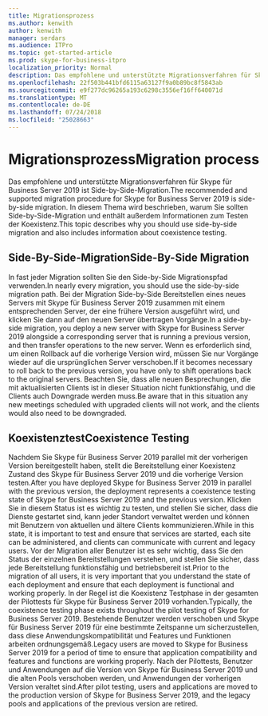 ```yaml
---
title: Migrationsprozess
ms.author: kenwith
author: kenwith
manager: serdars
ms.audience: ITPro
ms.topic: get-started-article
ms.prod: skype-for-business-itpro
localization_priority: Normal
description: Das empfohlene und unterstützte Migrationsverfahren für Skype für Business Server 2019 ist Side-by-Side-Migration. In diesem Thema wird beschrieben, warum Sie sollten Side-by-Side-Migration und enthält außerdem Informationen zum Testen der Koexistenz.
ms.openlocfilehash: 22f503b441bfd6115a63127f9a0b89bc8f5843ab
ms.sourcegitcommit: e9f277dc96265a193c6298c3556ef16ff640071d
ms.translationtype: MT
ms.contentlocale: de-DE
ms.lasthandoff: 07/24/2018
ms.locfileid: "25028663"
---
```

# <a name="migration-process"></a><span data-ttu-id="79579-104">Migrationsprozess</span><span class="sxs-lookup"><span data-stu-id="79579-104">Migration process</span></span>

<span data-ttu-id="79579-105">Das empfohlene und unterstützte Migrationsverfahren für Skype für Business Server 2019 ist Side-by-Side-Migration.</span><span class="sxs-lookup"><span data-stu-id="79579-105">The recommended and supported migration procedure for Skype for Business Server 2019 is side-by-side migration.</span></span> <span data-ttu-id="79579-106">In diesem Thema wird beschrieben, warum Sie sollten Side-by-Side-Migration und enthält außerdem Informationen zum Testen der Koexistenz.</span><span class="sxs-lookup"><span data-stu-id="79579-106">This topic describes why you should use side-by-side migration and also includes information about coexistence testing.</span></span>
  
## <a name="side-by-side-migration"></a><span data-ttu-id="79579-107">Side-By-Side-Migration</span><span class="sxs-lookup"><span data-stu-id="79579-107">Side-By-Side Migration</span></span>

<span data-ttu-id="79579-108">In fast jeder Migration sollten Sie den Side-by-Side Migrationspfad verwenden.</span><span class="sxs-lookup"><span data-stu-id="79579-108">In nearly every migration, you should use the side-by-side migration path.</span></span> <span data-ttu-id="79579-109">Bei der Migration Side-by-Side Bereitstellen eines neues Servers mit Skype für Business Server 2019 zusammen mit einem entsprechenden Server, der eine frühere Version ausgeführt wird, und klicken Sie dann auf den neuen Server übertragen Vorgänge.</span><span class="sxs-lookup"><span data-stu-id="79579-109">In a side-by-side migration, you deploy a new server with Skype for Business Server 2019 alongside a corresponding server that is running a previous version, and then transfer operations to the new server.</span></span> <span data-ttu-id="79579-110">Wenn es erforderlich sind, um einen Rollback auf die vorherige Version wird, müssen Sie nur Vorgänge wieder auf die ursprünglichen Server verschoben.</span><span class="sxs-lookup"><span data-stu-id="79579-110">If it becomes necessary to roll back to the previous version, you have only to shift operations back to the original servers.</span></span> <span data-ttu-id="79579-111">Beachten Sie, dass alle neuen Besprechungen, die mit aktualisierten Clients ist in dieser Situation nicht funktionsfähig, und die Clients auch Downgrade werden muss.</span><span class="sxs-lookup"><span data-stu-id="79579-111">Be aware that in this situation any new meetings scheduled with upgraded clients will not work, and the clients would also need to be downgraded.</span></span>
  
## <a name="coexistence-testing"></a><span data-ttu-id="79579-112">Koexistenztest</span><span class="sxs-lookup"><span data-stu-id="79579-112">Coexistence Testing</span></span>

<span data-ttu-id="79579-113">Nachdem Sie Skype für Business Server 2019 parallel mit der vorherigen Version bereitgestellt haben, stellt die Bereitstellung einer Koexistenz Zustand des Skype für Business Server 2019 und die vorherige Version testen.</span><span class="sxs-lookup"><span data-stu-id="79579-113">After you have deployed Skype for Business Server 2019 in parallel with the previous version, the deployment represents a coexistence testing state of Skype for Business Server 2019 and the previous version.</span></span> <span data-ttu-id="79579-114">Klicken Sie in diesem Status ist es wichtig zu testen, und stellen Sie sicher, dass die Dienste gestartet sind, kann jeder Standort verwaltet werden und können mit Benutzern von aktuellen und ältere Clients kommunizieren.</span><span class="sxs-lookup"><span data-stu-id="79579-114">While in this state, it is important to test and ensure that services are started, each site can be administered, and clients can communicate with current and legacy users.</span></span> <span data-ttu-id="79579-115">Vor der Migration aller Benutzer ist es sehr wichtig, dass Sie den Status der einzelnen Bereitstellungen verstehen, und stellen Sie sicher, dass jede Bereitstellung funktionsfähig und betriebsbereit ist.</span><span class="sxs-lookup"><span data-stu-id="79579-115">Prior to the migration of all users, it is very important that you understand the state of each deployment and ensure that each deployment is functional and working properly.</span></span> <span data-ttu-id="79579-116">In der Regel ist die Koexistenz Testphase in der gesamten der Pilottests für Skype für Business Server 2019 vorhanden.</span><span class="sxs-lookup"><span data-stu-id="79579-116">Typically, the coexistence testing phase exists throughout the pilot testing of Skype for Business Server 2019.</span></span> <span data-ttu-id="79579-117">Bestehende Benutzer werden verschoben und Skype für Business Server 2019 für eine bestimmte Zeitspanne um sicherzustellen, dass diese Anwendungskompatibilität und Features und Funktionen arbeiten ordnungsgemäß.</span><span class="sxs-lookup"><span data-stu-id="79579-117">Legacy users are moved to Skype for Business Server 2019 for a period of time to ensure that application compatibility and features and functions are working properly.</span></span> <span data-ttu-id="79579-118">Nach der Pilottests, Benutzer und Anwendungen auf die Version von Skype für Business Server 2019 und die alten Pools verschoben werden, und Anwendungen der vorherigen Version veraltet sind.</span><span class="sxs-lookup"><span data-stu-id="79579-118">After pilot testing, users and applications are moved to the production version of Skype for Business Server 2019, and the legacy pools and applications of the previous version are retired.</span></span>
  